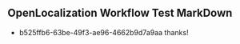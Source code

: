 ## OpenLocalization Workflow Test MarkDown
* b525ffb6-63be-49f3-ae96-4662b9d7a9aa 
thanks!<!--HONumber=Mar16_HO4-->
